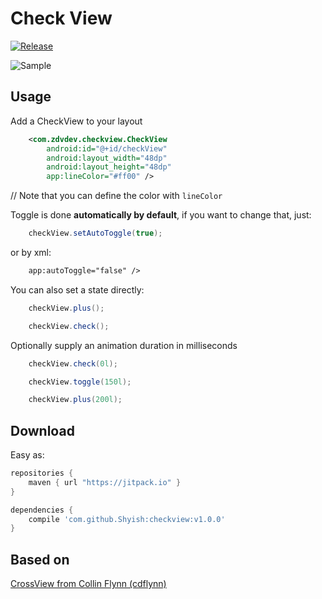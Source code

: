 # Check View

[![Release]()]()

![Sample](https://github.com/Shyish/CheckView/blob/master/gifs/checkview.gif?raw=true)

## Usage
   
Add a CheckView to your layout
```xml
    <com.zdvdev.checkview.CheckView
        android:id="@+id/checkView"
        android:layout_width="48dp"
        android:layout_height="48dp"
        app:lineColor="#ff00" />
```

// Note that you can define the color with `lineColor`

Toggle is done **automatically by default**, if you want to change that, just:

```java
    checkView.setAutoToggle(true);
```

or by xml:

```xml
    app:autoToggle="false" />
```

You can also set a state directly:
```java
    checkView.plus();
```
```java
    checkView.check();
```

Optionally supply an animation duration in milliseconds

```java
    checkView.check(0l);
```

```java
    checkView.toggle(150l);
```

```java
    checkView.plus(200l);
```

## Download

Easy as:

```gradle
repositories {
    maven { url "https://jitpack.io" }
}

dependencies {
    compile 'com.github.Shyish:checkview:v1.0.0'
}
```

## Based on

[CrossView from Collin Flynn (cdflynn)](https://github.com/cdflynn/crossview)